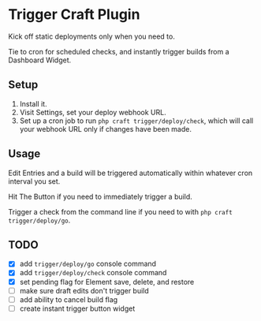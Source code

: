 # Trigger Craft Plugin

Kick off static deployments only when you need to. 

Tie to cron for scheduled checks, and instantly trigger builds from a Dashboard Widget.

## Setup

1. Install it.
2. Visit Settings, set your deploy webhook URL.
3. Set up a cron job to run `php craft trigger/deploy/check`, which will call your webhook URL only if changes have been made.

## Usage

Edit Entries and a build will be triggered automatically within whatever cron interval you set. 

Hit The Button if you need to immediately trigger a build.

Trigger a check from the command line if you need to with `php craft trigger/deploy/go`.

## TODO

- [x] add `trigger/deploy/go` console command
- [x] add `trigger/deploy/check` console command
- [x] set pending flag for Element save, delete, and restore
- [ ] make sure draft edits don't trigger build
- [ ] add ability to cancel build flag
- [ ] create instant trigger button widget
